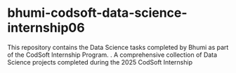 # bhumi-codsoft-data-science-internship06
This repository contains the Data Science tasks completed by Bhumi as part of the CodSoft Internship Program. . A comprehensive collection of Data Science projects completed during the 2025 CodSoft Internship
